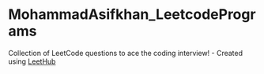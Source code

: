 # MohammadAsifkhan_LeetcodePrograms
Collection of LeetCode questions to ace the coding interview! - Created using [LeetHub](https://github.com/QasimWani/LeetHub)

